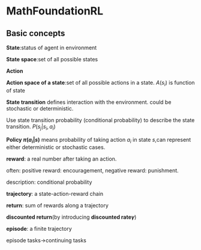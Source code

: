 # MathFoundationRL
## Basic concepts
**State**:status of agent in environment

**State space**:set of all possible states

**Action**

**Action space of a state**:set of all possible actions in a state. $A(s_i)$ is function of state

**State transition** defines interaction with the environment. could be stochastic or deterministic.

Use state transition probability (conditional probability) to describe the state transition. $P(s_j|s_i,a_i)$

**Policy $\pi(a_i|s)$** means probability of taking action $a_i$ in state $s$,can represent either deterministic or stochastic cases.

**reward**: a real number after taking an action.

often: positive reward: encouragement, negative reward: punishment.

description: conditional probability

**trajectory**: a state-action-reward chain

**return**: sum of rewards along a trajectory

**discounted return**(by introducing **discounted rate$\gamma$**)

**episode**: a finite trajectory

episode tasks->continuing tasks


